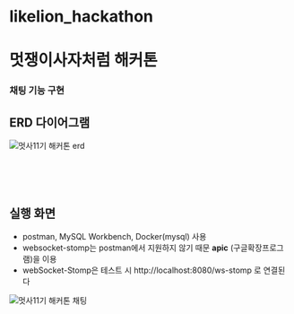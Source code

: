# likelion_hackathon

# 멋쟁이사자처럼 해커톤

### 채팅 기능 구현

## ERD 다이어그램
![멋사11기 해커톤 erd](https://github.com/leegy21/likelion_hackathon/assets/102893824/73d41513-97d9-4117-90bb-993a2440a2ec)

<br>
<br>
<br>

## 실행 화면

+ postman, MySQL Workbench, Docker(mysql) 사용
+ websocket-stomp는 postman에서 지원하지 않기 때문 **apic** (구글확장프로그램)을 이용
+ webSocket-Stomp은 테스트 시 http://localhost:8080/ws-stomp 로 연결된다

![멋사11기 해커톤 채팅](https://github.com/leegy21/likelion_hackathon/assets/102893824/f6dae39a-82f4-4dfd-a366-50218412f262)
